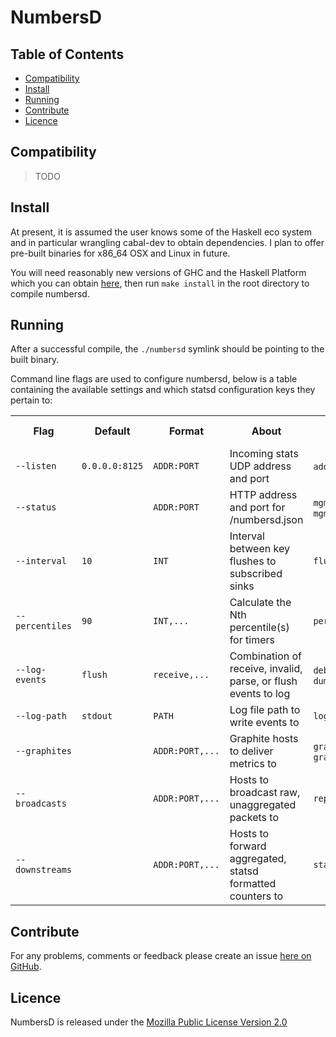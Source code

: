 
NumbersD
=====

Table of Contents
-----------------

* [Compatibility](#compatibility)
* [Install](#install)
* [Running](#running)
* [Contribute](#contribute)
* [Licence](#licence)


<a name="compatibility" />

Compatibility
-------------

> TODO


<a name="install" />

Install
-------

At present, it is assumed the user knows some of the Haskell eco system and
in particular wrangling cabal-dev to obtain dependencies. I plan to offer pre-built binaries for x86_64 OSX and Linux in future.

You will need reasonably new versions of GHC and the Haskell Platform which
you can obtain [here](http://www.haskell.org/platform/), then run `make install` in the root directory to compile numbersd.


<a name="running">

Running
-------

After a successful compile, the `./numbersd` symlink should be pointing to the built binary.

Command line flags are used to configure numbersd, below is a table containing
the available settings and which statsd configuration keys they pertain to:

<table width="100%">

  <tr>
    <th>Flag</th>
    <th>Default</th>
    <th>Format</th>
    <th>About</th>
    <th>Statsd Equivalent</th>
  </tr>

  <tr>
    <td><code>--listen</code></td>
    <td><code>0.0.0.0:8125</code></td>
    <td><code>ADDR:PORT</code></td>
    <td>Incoming stats UDP address and port</td>
    <td><code>address</code>, <code>port</code></td>
  </tr>

   <tr>
    <td><code>--status</code></td>
    <td></td>
    <td><code>ADDR:PORT</code></td>
    <td>HTTP address and port for /numbersd.json</td>
    <td><code>mgmt_address</code>, <code>mgmt_port</code></td>
  </tr>

   <tr>
    <td><code>--interval</code></td>
    <td><code>10</code></td>
    <td><code>INT</code></td>
    <td>Interval between key flushes to subscribed sinks</td>
    <td><code>flushInterval</code></td>
  </tr>

   <tr>
    <td><code>--percentiles</code></td>
    <td><code>90</code></td>
    <td><code>INT,...</code></td>
    <td>Calculate the Nth percentile(s) for timers</td>
    <td><code>percentThreshold</code></td>
  </tr>

   <tr>
    <td><code>--log-events</code></td>
    <td><code>flush</code></td>
    <td><code>receive,...</code></td>
    <td>Combination of receive, invalid, parse, or flush events to log</td>
    <td><code>debug</code>, <code>dumpMessages</code></td>
  </tr>

  <tr>
    <td><code>--log-path</code></td>
    <td><code>stdout</code></td>
    <td><code>PATH</code></td>
    <td>Log file path to write events to</td>
    <td><code>log</code></td>
  </tr>

  <tr>
    <td><code>--graphites</code></td>
    <td></td>
    <td><code>ADDR:PORT,...</code></td>
    <td>Graphite hosts to deliver metrics to</td>
    <td><code>graphiteHost</code>, <code>graphitePort</code></td>
  </tr>

  <tr>
    <td><code>--broadcasts</code></td>
    <td></td>
    <td><code>ADDR:PORT,...</code></td>
    <td>Hosts to broadcast raw, unaggregated packets to</td>
    <td><code>repeater</code></td>
  </tr>

  <tr>
    <td><code>--downstreams</code></td>
    <td></td>
    <td><code>ADDR:PORT,...</code></td>
    <td>Hosts to forward aggregated, statsd formatted counters to</td>
    <td><code>statsd-backend</code></td>
  </tr>

</table>

<a name="contribute" />

Contribute
----------

For any problems, comments or feedback please create an issue [here on GitHub](github.com/brendanhay/numbersd/issues).


<a name="licence" />

Licence
-------

NumbersD is released under the [Mozilla Public License Version 2.0](http://www.mozilla.org/MPL/)

